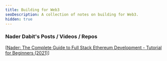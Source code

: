 ```yaml
---
title: Building for Web3
seoDescription: A collection of notes on building for Web3.
hidden: true
---
```


### Nader Dabit's Posts / Videos / Repos

[[Nader: The Complete Guide to Full Stack Ethereum Development - Tutorial for Beginners (2021)]]



[//begin]: # "Autogenerated link references for markdown compatibility"
[Nader: The Complete Guide to Full Stack Ethereum Development - Tutorial for Beginners (2021)]: nader-the-complete-guide-to-full-stack-ethereum-development-tutorial-for-beginners-2021 "Nader: The Complete Guide to Full Stack Ethereum Development - Tutorial for Beginners (2021)"
[//end]: # "Autogenerated link references"